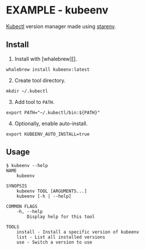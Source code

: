# EXAMPLE - kubeenv

[Kubectl][kubectl] version manager made using [starenv][].

[kubectl]: https://kubernetes.io/docs/tasks/tools/install-kubectl-linux/
[starenv]: https://github.com/farkasmate/starenv

## Install

1. Install with [whalebrew][].

```shell
whalebrew install kubeenv:latest
```

2. Create tool directory.

```shell
mkdir ~/.kubectl
```

3. Add tool to `PATH`.

```shell
export PATH="~/.kubectl/bin:${PATH}"
```

4. Optionally, enable auto-install.

```shell
export KUBEENV_AUTO_INSTALL=true
```

## Usage

```text
$ kubeenv --help
NAME
    kubeenv

SYNOPSIS
    kubeenv TOOL [ARGUMENTS...]
    kubeenv [-h | --help]

COMMON FLAGS
    -h, --help
        Display help for this tool

TOOLS
    install - Install a specific version of kubeenv
    list - List all installed versions
    use - Switch a version to use
```
